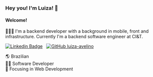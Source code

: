 ### Hey you! I'm Luiza! 👋
#### Welcome!

👩🏻‍💻 I'm a backend developer with a background in mobile, front and infrastructure. Currently I'm a backend software engineer at CI&T. <br>

[![Linkedin Badge](https://img.shields.io/badge/-LinkedIn-blue?style=flat-square&logo=Linkedin&logoColor=white&link=https://www.linkedin.com/in/luiza-avelino-295142145/)](https://www.linkedin.com/in/luiza-avelino) &nbsp;
[![GitHub luiza-avelino](https://img.shields.io/github/followers/luiza-avelino?label=follow+me&style=social)](https://github.com/luiza-avelino)

🌎 Brazilian </br>
👨‍💻 Software Developer <br>
🎯 Focusing in Web Development </br>
